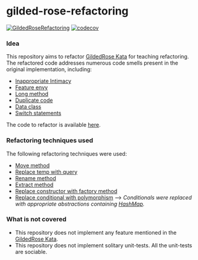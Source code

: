 # gilded-rose-refactoring

[![GildedRoseRefactoring](https://github.com/SarthakMakhija/gilded-rose-refactoring/actions/workflows/build.yml/badge.svg)](https://github.com/SarthakMakhija/gilded-rose-refactoring/actions/workflows/build.yml) [![codecov](https://codecov.io/github/SarthakMakhija/gilded-rose-refactoring/graph/badge.svg?token=M1Y3TZZDT7)](https://codecov.io/github/SarthakMakhija/gilded-rose-refactoring)

### Idea

This repository aims to refactor [GildedRose Kata](https://kata-log.rocks/gilded-rose-kata) for teaching refactoring.
The refactored code addresses numerous code smells present in the original implementation, including:

- [Inappropriate Intimacy](https://refactoring.guru/smells/inappropriate-intimacy)
- [Feature envy](https://refactoring.guru/smells/feature-envy)
- [Long method](https://refactoring.guru/smells/long-method)
- [Duplicate code](https://refactoring.guru/smells/duplicate-code)
- [Data class](https://refactoring.guru/smells/data-class)
- [Switch statements](https://refactoring.guru/smells/switch-statements)

The code to refactor is available [here](https://github.com/SarthakMakhija/gilded-rose-refactoring/tree/original).

### Refactoring techniques used

The following refactoring techniques were used:

- [Move method](https://refactoring.guru/move-method)
- [Replace temp with query](https://refactoring.guru/replace-temp-with-query)
- [Rename method](https://refactoring.guru/rename-method)
- [Extract method](https://refactoring.guru/extract-method)
- [Replace constructor with factory method](https://refactoring.guru/replace-constructor-with-factory-method)
- [Replace conditional with polymorphism](https://refactoring.guru/replace-conditional-with-polymorphism)
--> _Conditionals were replaced with appropriate abstractions containing [HashMap](https://docs.oracle.com/javase/8/docs/api/java/util/HashMap.html)._

### What is not covered

- This repository does not implement any feature mentioned in the [GildedRose Kata](https://kata-log.rocks/gilded-rose-kata).
- This repository does not implement solitary unit-tests. All the unit-tests are sociable.